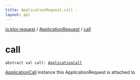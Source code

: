 ```yaml
---
title: ApplicationRequest.call - 
layout: api
---
```


<div class='api-docs-breadcrumbs'><a href="../index.html">io.ktor.request</a> / <a href="index.html">ApplicationRequest</a> / <a href="./call.html">call</a></div>

# call

<div class="signature"><code><span class="keyword">abstract</span> <span class="keyword">val </span><span class="identifier">call</span><span class="symbol">: </span><a href="../../io.ktor.application/-application-call/index.html"><span class="identifier">ApplicationCall</span></a></code></div>

<a href="../../io.ktor.application/-application-call/index.html">ApplicationCall</a> instance this ApplicationRequest is attached to

